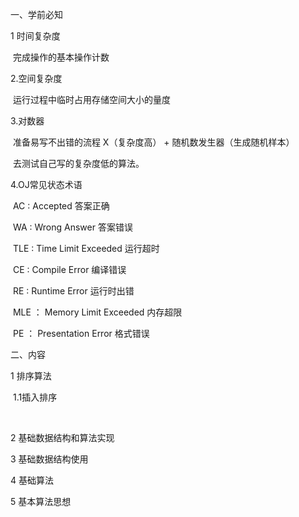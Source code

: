 一、学前必知

1 时间复杂度

​	完成操作的基本操作计数

2.空间复杂度

​	运行过程中临时占用存储空间大小的量度

3.对数器

​	准备易写不出错的流程 X（复杂度高） + 随机数发生器（生成随机样本）

​	去测试自己写的复杂度低的算法。

4.OJ常见状态术语

​	AC : Accepted 答案正确

​	WA : Wrong Answer 答案错误

​	TLE : Time Limit Exceeded 运行超时

​	CE : Compile Error 编译错误

​	RE : Runtime Error 运行时出错

​	MLE ： Memory Limit Exceeded 内存超限

​	PE ： Presentation Error  格式错误

二、内容

1 排序算法

​	1.1插入排序

​	

2 基础数据结构和算法实现

3 基础数据结构使用

4 基础算法

5 基本算法思想